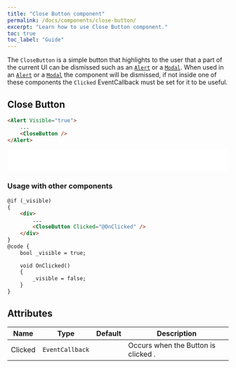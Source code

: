 ```yaml
---
title: "Close Button component"
permalink: /docs/components/close-button/
excerpt: "Learn how to use Close Button component."
toc: true
toc_label: "Guide"
---
```


The `CloseButton` is a simple button that highlights to the user that a part of the current UI can be dismissed such as an [`Alert`](/docs/components/Alert) or a [`Modal`](/docs/components/Modal). When used in an [`Alert`](/docs/components/Alert) or a [`Modal`](/docs/components/Modal) the component will be dismissed, if not inside one of these components the `Clicked` EventCallback must be set for it to be useful.

## Close Button

```html
<Alert Visible="true">
    ...
    <CloseButton />
</Alert>
```

<iframe src="/examples/elements/close" frameborder="0" scrolling="no" style="width:100%;height:50px;"></iframe>

### Usage with other components
```html
@if (_visible)
{
    <div>
        ...
        <CloseButton Clicked="@OnClicked" />
    </div>
}
@code {
    bool _visible = true;

    void OnClicked()
    {
        _visible = false;
    }
}
```

## Attributes

| Name                    | Type                                                                       | Default      | Description                                                                           |
|-------------------------|----------------------------------------------------------------------------|--------------|---------------------------------------------------------------------------------------|
| Clicked                 | `EventCallback`                                                            |              | Occurs when the Button is clicked     .                                               |
